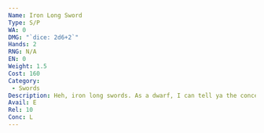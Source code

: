 ```yaml
---
Name: Iron Long Sword
Type: S/P
WA: 0
DMG: "`dice: 2d6+2`"
Hands: 2
RNG: N/A
EN: 0
Weight: 1.5
Cost: 160
Category:
 - Swords
Description: Heh, iron long swords. As a dwarf, I can tell ya the concept makes me sick. They’re damn dull but they’re easy to make and you can find them every- where, I guess.
Avail: E
Rel: 10
Conc: L
---
```

